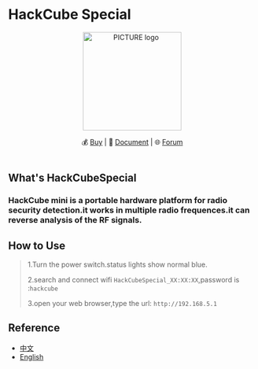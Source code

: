 # HackCube Special
<p align="center"><img alt="PICTURE logo" src="https://file-temp.oss-cn-beijing.aliyuncs.com/cube.png" width="200"></p>
<p align="center"> 
💰 <a href="https://shop142307030.taobao.com/?spm=a230r.7195193.1997079397.2.8gOnKF">Buy</a> | 
📖 <a href="https://github.com/UnicornTeam/hackcube-mini/wiki">Document</a> | 
🌐  <a href="https://unicorn.360.com/hackcube">Forum</a><br>
<br>
</p>

## What's HackCubeSpecial
### HackCube mini is a portable hardware platform for radio security detection.it works in multiple radio frequences.it can reverse analysis of the RF signals.


##  How to Use

> 1.Turn the power switch.status lights show normal blue.
>
> 2.search and connect wifi `HackCubeSpecial_XX:XX:XX`,password is :`hackcube`
>
> 3.open your web browser,type the url: `http://192.168.5.1`


## Reference 
* [中文](https://github.com/UnicornTeam/hackcube-mini/blob/master/README_cn.md)
* [English](https://github.com/UnicornTeam/hackcube-mini/blob/master/README.md)
